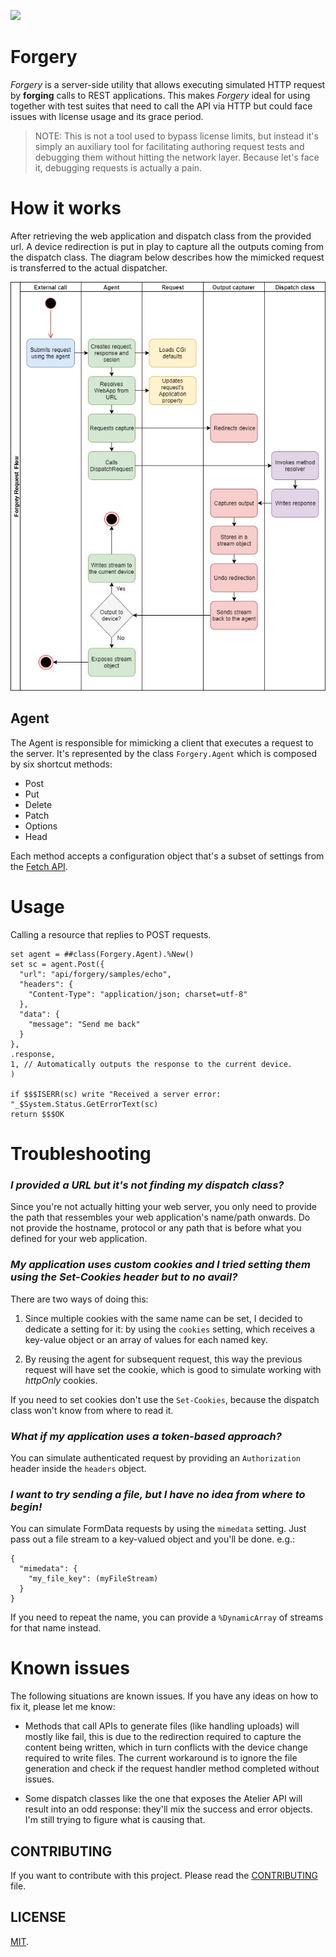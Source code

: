 <p>
    <img src="https://img.shields.io/badge/Port-enabled-green.svg" height="18">
</p>

# Forgery

*Forgery* is a server-side utility that allows executing simulated HTTP request by __forging__ calls to REST applications. This makes *Forgery* ideal for using together with test suites that need to call the API via HTTP but could face issues with license usage and its grace period.

> NOTE: This is not a tool used to bypass license limits, but instead it's simply an auxiliary tool for facilitating authoring request tests and debugging them without hitting the network layer. Because let's face it, debugging requests is actually a pain.

# How it works

After retrieving the web application and dispatch class from the provided url. A device redirection is put in play to capture all the outputs coming from the dispatch class. The diagram below describes how the mimicked request is transferred to the actual dispatcher.

![Forgery request flow](https://github.com/rfns/forgery/blob/master/docs/assets/forgery-requestflow.jpg?raw=true)

## Agent

The Agent is responsible for mimicking a client that executes a request to the server. It's represented by the class `Forgery.Agent` which is composed by six shortcut methods:

* Post
* Put
* Delete
* Patch
* Options
* Head

Each method accepts a configuration object that's a subset of settings from the [Fetch API](https://developer.mozilla.org/en-US/docs/Web/API/Fetch_API).

# Usage

Calling a resource that replies to POST requests.

```objectscript
set agent = ##class(Forgery.Agent).%New()
set sc = agent.Post({
  "url": "api/forgery/samples/echo",
  "headers": {
    "Content-Type": "application/json; charset=utf-8"
  },
  "data": {
    "message": "Send me back"
  }
},
.response,
1, // Automatically outputs the response to the current device.
)

if $$$ISERR(sc) write "Received a server error: "_$System.Status.GetErrorText(sc)
return $$$OK
```

# Troubleshooting

### _I provided a URL but it's not finding my dispatch class?_

Since you're not actually hitting your web server, you only need to provide the path that
ressembles your web application's name/path onwards. Do not provide the hostname, protocol or any path that is before what you defined for your web application.

### _My application uses custom cookies and I tried setting them using the Set-Cookies header but to no avail?_

There are two ways of doing this:

1. Since multiple cookies with the same name can be set, I decided to dedicate a setting for it: by using the `cookies` setting, which receives a key-value object or an array of values for each named key.

2. By reusing the agent for subsequent request, this way the previous request will have set the cookie, which is good to simulate working with _httpOnly_ cookies.

If you need to set cookies don't use the `Set-Cookies`, because the dispatch class won't know from where to read it.

### _What if my application uses a token-based approach?_

You can simulate authenticated request by providing an `Authorization` header inside the `headers` object.

### _I want to try sending a file, but I have no idea from where to begin!_

You can simulate FormData requests by using the `mimedata` setting. Just pass out a file stream to a key-valued object and you'll be done. e.g.:

```
{
  "mimedata": {
    "my_file_key": (myFileStream)
  }
}

```

If you need to repeat the name, you can provide a `%DynamicArray` of streams for that name instead.

# Known issues

The following situations are known issues. If you have any ideas on how to fix it, please let me know:

* Methods that call APIs to generate files (like handling uploads) will mostly like fail, this is due to the redirection required to capture the content being written, which in turn conflicts with the device change required to write files. The current workaround is to ignore the file generation and check if the request handler method completed without issues.

* Some dispatch classes like the one that exposes the Atelier API will result into an odd response: they'll mix the success and error objects. I'm still trying to figure what is causing that.

## CONTRIBUTING

If you want to contribute with this project. Please read the [CONTRIBUTING](https://github.com/rfns/forgery/blob/master/CONTRIBUTING.md) file.

## LICENSE

[MIT](https://github.com/rfns/forgery/blob/master/LICENSE.md).

